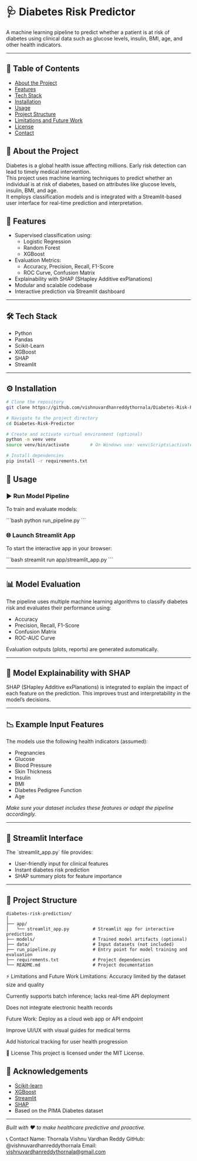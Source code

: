# 🩺 Diabetes Risk Predictor

A machine learning pipeline to predict whether a patient is at risk of diabetes using clinical data such as glucose levels, insulin, BMI, age, and other health indicators.

---
## 📑 Table of Contents
- [About the Project](#about-the-project)
- [Features](#features)
- [Tech Stack](#tech-stack)
- [Installation](#installation)
- [Usage](#usage)
- [Project Structure](#project-structure)
- [Limitations and Future Work](#limitations-and-future-work)
- [License](#license)
- [Contact](#contact)

## 📖 About the Project  
Diabetes is a global health issue affecting millions. Early risk detection can lead to timely medical intervention.  
This project uses machine learning techniques to predict whether an individual is at risk of diabetes, based on attributes like glucose levels, insulin, BMI, and age.  
It employs classification models and is integrated with a Streamlit-based user interface for real-time prediction and interpretation.

## 🚀 Features

- Supervised classification using:
  - Logistic Regression
  - Random Forest
  - XGBoost
- Evaluation Metrics:
  - Accuracy, Precision, Recall, F1-Score
  - ROC Curve, Confusion Matrix
- Explainability with SHAP (SHapley Additive exPlanations)
- Modular and scalable codebase
- Interactive prediction via Streamlit dashboard

---

## 🛠️ Tech Stack  
- Python  
- Pandas  
- Scikit-Learn  
- XGBoost  
- SHAP  
- Streamlit  

---

## ⚙️ Installation  
```bash
# Clone the repository  
git clone https://github.com/vishnuvardhanreddythornala/Diabetes-Risk-Predictor.git

# Navigate to the project directory  
cd Diabetes-Risk-Predictor

# Create and activate virtual environment (optional)  
python -m venv venv  
source venv/bin/activate        # On Windows use: venv\Scripts\activate

# Install dependencies  
pip install -r requirements.txt 
```

## 🧪 Usage

### ▶️ Run Model Pipeline

To train and evaluate models:

\`\`\`bash
python run_pipeline.py
\`\`\`

### 🌐 Launch Streamlit App

To start the interactive app in your browser:

\`\`\`bash
streamlit run app/streamlit_app.py
\`\`\`

---

## 📊 Model Evaluation

The pipeline uses multiple machine learning algorithms to classify diabetes risk and evaluates their performance using:

- Accuracy
- Precision, Recall, F1-Score
- Confusion Matrix
- ROC-AUC Curve

Evaluation outputs (plots, reports) are generated automatically.

---

## 🧠 Model Explainability with SHAP

SHAP (SHapley Additive exPlanations) is integrated to explain the impact of each feature on the prediction. This improves trust and interpretability in the model’s decisions.

---

## 📉 Example Input Features

The models use the following health indicators (assumed):

- Pregnancies
- Glucose
- Blood Pressure
- Skin Thickness
- Insulin
- BMI
- Diabetes Pedigree Function
- Age

*Make sure your dataset includes these features or adapt the pipeline accordingly.*

---

## 🎨 Streamlit Interface

The \`streamlit_app.py\` file provides:

- User-friendly input for clinical features
- Instant diabetes risk prediction
- SHAP summary plots for feature importance

---

## 📁 Project Structure

```
diabetes-risk-prediction/
│
├── app/
│   └── streamlit_app.py         # Streamlit app for interactive prediction
├── models/                      # Trained model artifacts (optional)
├── data/                        # Input datasets (not included)
├── run_pipeline.py              # Entry point for model training and evaluation
├── requirements.txt             # Project dependencies
└── README.md                    # Project documentation
```

⚡ Limitations and Future Work
Limitations:
Accuracy limited by the dataset size and quality

Currently supports batch inference; lacks real-time API deployment

Does not integrate electronic health records

Future Work:
Deploy as a cloud web app or API endpoint

Improve UI/UX with visual guides for medical terms

Add historical tracking for user health progression

📜 License
This project is licensed under the MIT License.


## 🙌 Acknowledgements

- [Scikit-learn](https://scikit-learn.org/)
- [XGBoost](https://xgboost.ai/)
- [Streamlit](https://streamlit.io/)
- [SHAP](https://github.com/slundberg/shap)
- Based on the PIMA Diabetes dataset

---

*Built with ❤️ to make healthcare predictive and proactive.*

📞 Contact
Name: Thornala Vishnu Vardhan Reddy
GitHub: @vishnuvardhanreddythornala
Email: vishnuvardhanreddythornala@gmail.com


